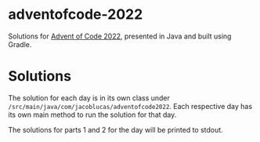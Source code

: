 # adventofcode-2022
Solutions for [Advent of Code 2022](https://adventofcode.com/2022), presented in Java and built using Gradle.

# Solutions
The solution for each day is in its own class under `/src/main/java/com/jacoblucas/adventofcode2022`. Each respective day has its own main method to run the solution for that day.

The solutions for parts 1 and 2 for the day will be printed to stdout.

